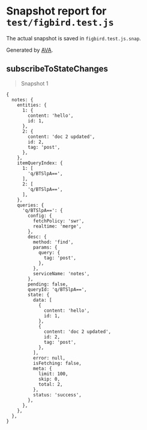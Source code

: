 # Snapshot report for `test/figbird.test.js`

The actual snapshot is saved in `figbird.test.js.snap`.

Generated by [AVA](https://avajs.dev).

## subscribeToStateChanges

> Snapshot 1

    {
      notes: {
        entities: {
          1: {
            content: 'hello',
            id: 1,
          },
          2: {
            content: 'doc 2 updated',
            id: 2,
            tag: 'post',
          },
        },
        itemQueryIndex: {
          1: [
            'q/BTSlpA==',
          ],
          2: [
            'q/BTSlpA==',
          ],
        },
        queries: {
          'q/BTSlpA==': {
            config: {
              fetchPolicy: 'swr',
              realtime: 'merge',
            },
            desc: {
              method: 'find',
              params: {
                query: {
                  tag: 'post',
                },
              },
              serviceName: 'notes',
            },
            pending: false,
            queryId: 'q/BTSlpA==',
            state: {
              data: [
                {
                  content: 'hello',
                  id: 1,
                },
                {
                  content: 'doc 2 updated',
                  id: 2,
                  tag: 'post',
                },
              ],
              error: null,
              isFetching: false,
              meta: {
                limit: 100,
                skip: 0,
                total: 2,
              },
              status: 'success',
            },
          },
        },
      },
    }
